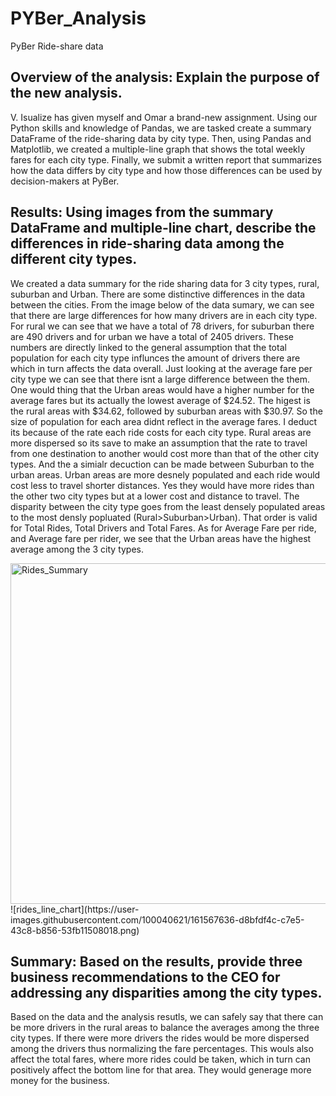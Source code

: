 # PYBer_Analysis
PyBer Ride-share data 
## Overview of the analysis: Explain the purpose of the new analysis.
V. Isualize has given myself and Omar a brand-new assignment. Using our Python skills and knowledge of Pandas, we are tasked create a summary DataFrame of the ride-sharing data by city type. Then, using Pandas and Matplotlib, we created a multiple-line graph that shows the total weekly fares for each city type. Finally, we submit a written report that summarizes how the data differs by city type and how those differences can be used by decision-makers at PyBer.

## Results: Using images from the summary DataFrame and multiple-line chart, describe the differences in ride-sharing data among the different city types.
We created a data summary for the ride sharing data for 3 city types, rural, suburban and Urban. There are some distinctive differences in the data between the cities. From the image below of the data sumary, we can see that there are large differences for how many drivers are in each city type. For rural we can see that we have a total of 78 drivers, for suburban there are 490 drivers and for urban we have a total of 2405 drivers. These numbers are directly linked to the general assumption that the total population for each city type influnces the amount of drivers there are which in turn affects the data overall. 
  Just looking at the average fare per city type we can see that there isnt a large difference between the them. One would thing that the Urban areas would have a higher number for the average fares but its actually the lowest average of $24.52. The higest is the rural areas with $34.62, followed by suburban areas with $30.97. So the size of population for each area didnt reflect in the average fares. I deduct its because of the rate each ride costs for each city type. Rural areas are more dispersed so its save to make an assumption that the rate to travel from one destination to another would cost more than that of the other city types. And the a simialr decuction can be made between Suburban to the urban areas. Urban areas are more desnely populated and each ride would cost less to travel shorter distances. Yes they would have more rides than the other two city types but at a lower cost and distance to travel. The disparity between the city type goes from the least densely populated areas to the most densly popluated (Rural>Suburban>Urban). That order is valid for Total Rides, Total Drivers and Total Fares. As for Average Fare per ride, and Average fare per rider, we see that the Urban areas have the highest average among the 3 city types.

<img width="545" alt="Rides_Summary" src="https://user-images.githubusercontent.com/100040621/161566876-66ca4230-9ffe-46b6-88ee-ef7222630a77.png">
![rides_line_chart](https://user-images.githubusercontent.com/100040621/161567636-d8bfdf4c-c7e5-43c8-b856-53fb11508018.png)


## Summary: Based on the results, provide three business recommendations to the CEO for addressing any disparities among the city types.
Based on the data and the analysis resutls, we can safely say that there can be more drivers in the rural areas to balance the averages among the three city types. If there were more drivers the rides would be more dispersed among the drivers thus normalizing the fare percentages. This wouls also affect the total fares, where more rides could be taken, which in turn can positively affect the bottom line for that area. They would generage more money for the business.
